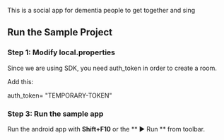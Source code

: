 This is a social app for dementia people to get together and sing
## Run the Sample Project


### Step 1: Modify local.properties
Since we are using SDK, you need auth_token in order to create a room.

Add this:

auth_token= "TEMPORARY-TOKEN"
### Step 3: Run the sample app
Run the android app with **Shift+F10** or the ** ▶ Run ** from toolbar. 


